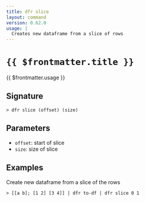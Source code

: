 ```yaml
---
title: dfr slice
layout: command
version: 0.62.0
usage: |
  Creates new dataframe from a slice of rows
---
```


# `{{ $frontmatter.title }}`

<div style='white-space: pre-wrap;'>{{ $frontmatter.usage }}</div>

## Signature

```> dfr slice (offset) (size)```

## Parameters

 -  `offset`: start of slice
 -  `size`: size of slice

## Examples

Create new dataframe from a slice of the rows
```shell
> [[a b]; [1 2] [3 4]] | dfr to-df | dfr slice 0 1
```
